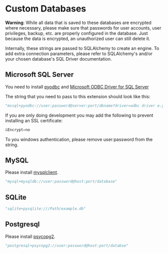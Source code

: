 # Custom Databases 

**Warning**: While all data that is saved to these databases are encrypted where necessary, please make sure that passwords for user accounts, user privileges, backup, etc. are properly configured in the database. Just because the data is encrypted, an unauthorized user can still delete it. 

Internally, these strings are passed to SQLAlchemy to create an engine. To add extra connection parameters, please refer to SQLAlchemy's and/or your chosen database's SQL Driver documentation. 

## Microsoft SQL Server
You need to install [pyodbc](https://pypi.org/project/pyodbc/) and [Microsoft ODBC Driver for SQL Server](https://docs.microsoft.com/en-us/sql/connect/odbc/download-odbc-driver-for-sql-server?view=sql-server-ver16)

The string that you need to pass to this extension should look like this:

```python
"mssql+pyodbc://user:password@server:port/dbname?driver=odbc driver e.g:ODBC+Driver+18+for+SQL+Server"
```

If you are only doing development you may add the following to prevent installing an SSL certificate:
```python 
&Encrypt=no
```  
To you windows authentication, please remove user:password from the string. 


## MySQL
Please install [mysqlclient](https://pypi.org/project/mysqlclient/). 
```python
"mysql+mysqldb://user:password@host:port/database"
```

## SQLite
```python
"sqlite+pysqlite:///Path/example.db"
```

## Postgresql
Please install [psycopg2](https://pypi.org/project/psycopg2/).
```python
"postgresql+psycopg2://user:password@host:port/databse"
```
